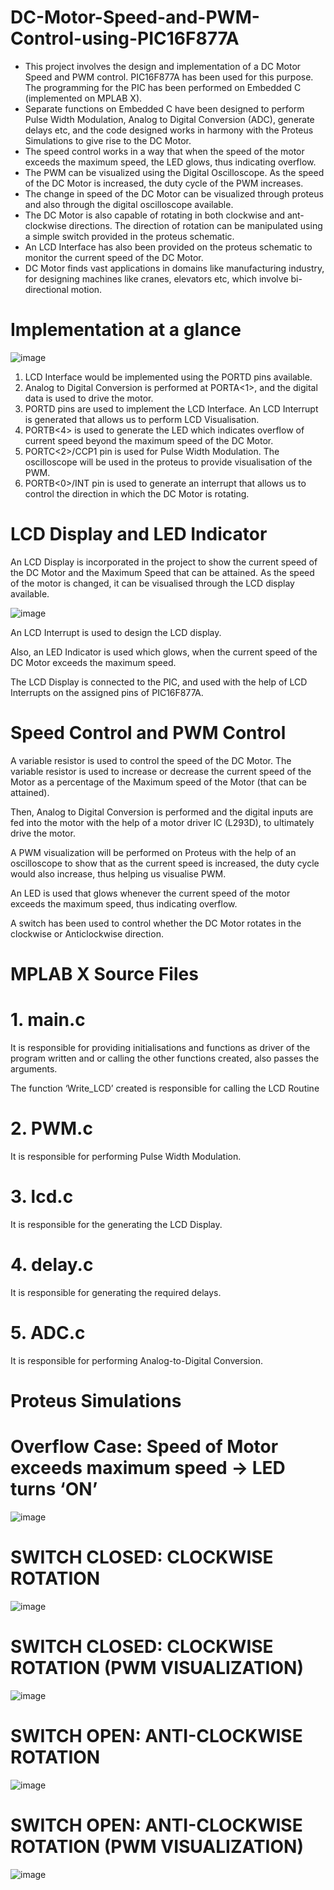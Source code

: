 # DC-Motor-Speed-and-PWM-Control-using-PIC16F877A

- This project involves the design and implementation of a DC Motor Speed and PWM control. PIC16F877A has been used for this purpose. The programming for the PIC has been performed on Embedded C (implemented on MPLAB X).
- Separate functions on Embedded C have been designed to perform Pulse Width Modulation, Analog to Digital Conversion (ADC), generate delays etc, and the code designed works in harmony with the Proteus Simulations to give rise to the DC Motor. 
- The speed control works in a way that when the speed of the motor exceeds the maximum speed, the LED glows, thus indicating overflow. 
- The PWM can be visualized using the Digital Oscilloscope. As the speed of the DC Motor is increased, the duty cycle of the PWM increases.
- The change in speed of the DC Motor can be visualized through proteus and also through the digital oscilloscope available. 
- The DC Motor is also capable of rotating in both clockwise and ant-clockwise directions. The direction of rotation can be manipulated using a simple switch provided in the proteus schematic. 
- An LCD Interface has also been provided on the proteus schematic to monitor the current speed of the DC Motor. 
- DC Motor finds vast applications in domains like manufacturing industry, for designing machines like cranes, elevators etc, which involve bi-directional motion.

# Implementation at a glance

![image](https://user-images.githubusercontent.com/68660836/227014602-74fcfc30-5139-4598-963d-e44fb5c2b906.png)

1.	LCD Interface would be implemented using the PORTD pins available.
2.	Analog to Digital Conversion is performed at PORTA<1>, and the digital data is used to drive the motor.
3.	PORTD pins are used to implement the LCD Interface. An LCD Interrupt is generated that allows us to perform LCD Visualisation.
4.	PORTB<4> is used to generate the LED which indicates overflow of current speed beyond the maximum speed of the DC Motor.
5.	PORTC<2>/CCP1 pin is used for Pulse Width Modulation. The oscilloscope will be used in the proteus to provide visualisation of the PWM.
6.	PORTB<0>/INT pin is used to generate an interrupt that allows us to control the direction in which the DC Motor is rotating.

# LCD Display and LED Indicator

An LCD Display is incorporated in the project to show the current speed of the DC Motor and the Maximum Speed that can be attained. As the speed of the motor is changed, it can be visualised through the LCD display available.

![image](https://user-images.githubusercontent.com/68660836/227016706-fcf94ade-0d71-4383-b978-edad3a5354ad.png)

An LCD Interrupt is used to design the LCD display.

Also, an LED Indicator is used which glows, when the current speed of the DC Motor exceeds the maximum speed.

The LCD Display is connected to the PIC, and used with the help of LCD Interrupts on the assigned pins of PIC16F877A.

# Speed Control and PWM Control

A variable resistor is used to control the speed of the DC Motor. The variable resistor is used to increase or decrease the current speed of the Motor as a percentage of the Maximum speed of the Motor (that can be attained).

Then, Analog to Digital Conversion is performed and the digital inputs are fed into the motor with the help of a motor driver IC (L293D), to ultimately drive the motor.

A PWM visualization will be performed on Proteus with the help of an oscilloscope to show that as the current speed is increased, the duty cycle would also increase, thus helping us visualise PWM.

An LED is used that glows whenever the current speed of the motor exceeds the maximum speed, thus indicating overflow.

A switch has been used to control whether the DC Motor rotates in the clockwise or Anticlockwise direction.

# MPLAB X Source Files

# 1. main.c

It is responsible for providing initialisations and functions as driver of the program written and or calling the other functions created, also passes the arguments.

The function ‘Write_LCD’ created is responsible for calling the LCD Routine

# 2. PWM.c

It is responsible for performing Pulse Width Modulation.

# 3. lcd.c

It is responsible for the generating the LCD Display.

# 4. delay.c

It is responsible for generating the required delays.

# 5. ADC.c

It is responsible for performing Analog-to-Digital Conversion.

# Proteus Simulations

# Overflow Case: Speed of Motor exceeds maximum speed → LED turns ‘ON’

![image](https://user-images.githubusercontent.com/68660836/227021813-98c96319-cf63-4944-b3eb-a6c5ca3b3fe9.png)


# SWITCH CLOSED: CLOCKWISE ROTATION

![image](https://user-images.githubusercontent.com/68660836/227022100-03eed518-2fd8-4a73-accb-562781ba8efe.png)


# SWITCH CLOSED: CLOCKWISE ROTATION (PWM VISUALIZATION)

![image](https://user-images.githubusercontent.com/68660836/227022336-bc76204b-e941-4d6d-9069-fe93af1fe278.png)


# SWITCH OPEN: ANTI-CLOCKWISE ROTATION

![image](https://user-images.githubusercontent.com/68660836/227022518-24a6b443-8569-41cc-b67c-6955150de1b3.png)


# SWITCH OPEN: ANTI-CLOCKWISE ROTATION (PWM VISUALIZATION)

![image](https://user-images.githubusercontent.com/68660836/227022730-1adaff36-5249-4c42-9d04-6944b39d34d8.png)





